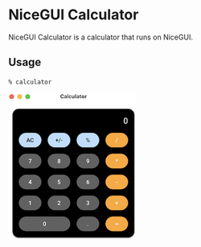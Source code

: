 # NiceGUI Calculator

NiceGUI Calculator is a calculator that runs on NiceGUI.

## Usage

```
% calculator
```

![](https://raw.githubusercontent.com/SaitoTsutomu/nicegui-calculator/master/images/main.png)
